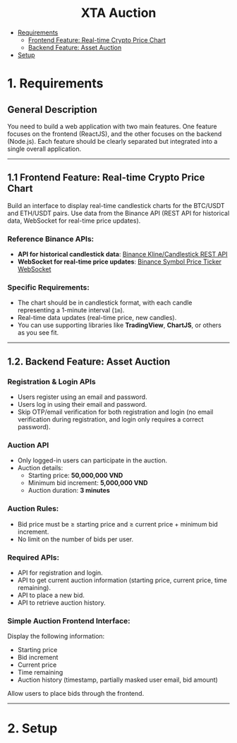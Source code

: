 <h1 align="center">
  <div>
    XTA Auction
  </div>
</h1>

<!-- TOC depthFrom:1 depthTo:3 -->
- [Requirements](#1-requirements)
    - [Frontend Feature: Real-time Crypto Price Chart](#11-frontend-feature-real-time-crypto-price-chart)
    - [Backend Feature: Asset Auction](#12-backend-feature-asset-auction)
- [Setup](#2-setup)
<!-- /TOC -->

# 1. Requirements

## General Description
You need to build a web application with two main features. One feature focuses on the frontend (ReactJS), and the other focuses on the backend (Node.js). Each feature should be clearly separated but integrated into a single overall application.

---

## 1.1 Frontend Feature: Real-time Crypto Price Chart

Build an interface to display real-time candlestick charts for the BTC/USDT and ETH/USDT pairs. Use data from the Binance API (REST API for historical data, WebSocket for real-time price updates).

### Reference Binance APIs:
- **API for historical candlestick data**:
  [Binance Kline/Candlestick REST API](https://binance-docs.github.io/apidocs/spot/en/#kline-candlestick-data)
- **WebSocket for real-time price updates**:
  [Binance Symbol Price Ticker WebSocket](https://binance-docs.github.io/apidocs/spot/en/#individual-symbol-ticker-streams)

### Specific Requirements:
- The chart should be in candlestick format, with each candle representing a 1-minute interval (`1m`).
- Real-time data updates (real-time price, new candles).
- You can use supporting libraries like **TradingView**, **ChartJS**, or others as you see fit.

---

## 1.2. Backend Feature: Asset Auction

### Registration & Login APIs
- Users register using an email and password.
- Users log in using their email and password.
- Skip OTP/email verification for both registration and login (no email verification during registration, and login only requires a correct password).

### Auction API
- Only logged-in users can participate in the auction.
- Auction details:
    - Starting price: **50,000,000 VND**
    - Minimum bid increment: **5,000,000 VND**
    - Auction duration: **3 minutes**

### Auction Rules:
- Bid price must be ≥ starting price and ≥ current price + minimum bid increment.
- No limit on the number of bids per user.

### Required APIs:
- API for registration and login.
- API to get current auction information (starting price, current price, time remaining).
- API to place a new bid.
- API to retrieve auction history.

### Simple Auction Frontend Interface:
Display the following information:
- Starting price
- Bid increment
- Current price
- Time remaining
- Auction history (timestamp, partially masked user email, bid amount)

Allow users to place bids through the frontend.

---

# 2. Setup
